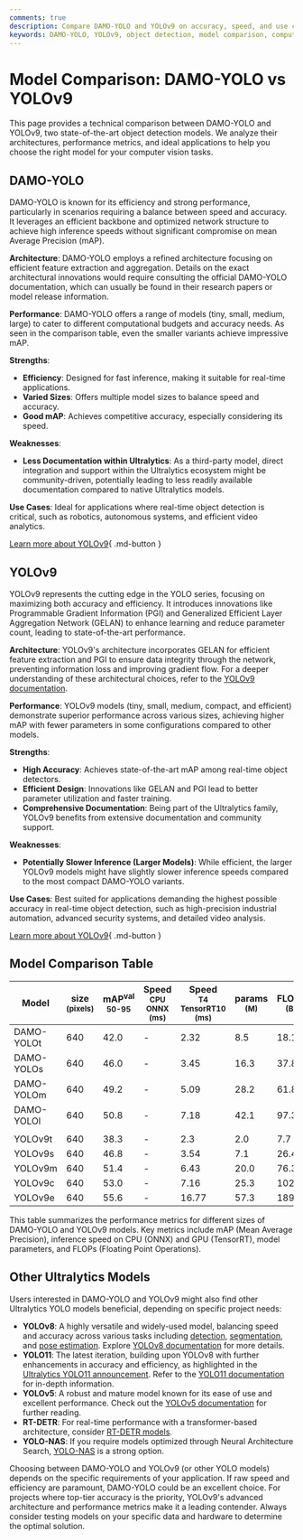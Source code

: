 ```yaml
---
comments: true
description: Compare DAMO-YOLO and YOLOv9 on accuracy, speed, and use cases. Discover which object detection model best suits your computer vision needs.
keywords: DAMO-YOLO, YOLOv9, object detection, model comparison, computer vision, deep learning, machine learning, real-time inference, Ultralytics
---
```


# Model Comparison: DAMO-YOLO vs YOLOv9

This page provides a technical comparison between DAMO-YOLO and YOLOv9, two state-of-the-art object detection models. We analyze their architectures, performance metrics, and ideal applications to help you choose the right model for your computer vision tasks.

<script async src="https://cdn.jsdelivr.net/npm/chart.js@latest/dist/chart.min.js"></script>
<script defer src="../../javascript/benchmark.js"></script>

<canvas id="modelComparisonChart" width="1024" height="400" active-models='["DAMO-YOLO", "YOLOv9"]'></canvas>

## DAMO-YOLO

DAMO-YOLO is known for its efficiency and strong performance, particularly in scenarios requiring a balance between speed and accuracy. It leverages an efficient backbone and optimized network structure to achieve high inference speeds without significant compromise on mean Average Precision (mAP).

**Architecture**: DAMO-YOLO employs a refined architecture focusing on efficient feature extraction and aggregation. Details on the exact architectural innovations would require consulting the official DAMO-YOLO documentation, which can usually be found in their research papers or model release information.

**Performance**: DAMO-YOLO offers a range of models (tiny, small, medium, large) to cater to different computational budgets and accuracy needs. As seen in the comparison table, even the smaller variants achieve impressive mAP.

**Strengths**:

- **Efficiency**: Designed for fast inference, making it suitable for real-time applications.
- **Varied Sizes**: Offers multiple model sizes to balance speed and accuracy.
- **Good mAP**: Achieves competitive accuracy, especially considering its speed.

**Weaknesses**:

- **Less Documentation within Ultralytics**: As a third-party model, direct integration and support within the Ultralytics ecosystem might be community-driven, potentially leading to less readily available documentation compared to native Ultralytics models.

**Use Cases**: Ideal for applications where real-time object detection is critical, such as robotics, autonomous systems, and efficient video analytics.

[Learn more about YOLOv9](https://docs.ultralytics.com/models/yolov9/){ .md-button }

## YOLOv9

YOLOv9 represents the cutting edge in the YOLO series, focusing on maximizing both accuracy and efficiency. It introduces innovations like Programmable Gradient Information (PGI) and Generalized Efficient Layer Aggregation Network (GELAN) to enhance learning and reduce parameter count, leading to state-of-the-art performance.

**Architecture**: YOLOv9's architecture incorporates GELAN for efficient feature extraction and PGI to ensure data integrity through the network, preventing information loss and improving gradient flow. For a deeper understanding of these architectural choices, refer to the [YOLOv9 documentation](https://docs.ultralytics.com/models/yolov9/).

**Performance**: YOLOv9 models (tiny, small, medium, compact, and efficient) demonstrate superior performance across various sizes, achieving higher mAP with fewer parameters in some configurations compared to other models.

**Strengths**:

- **High Accuracy**: Achieves state-of-the-art mAP among real-time object detectors.
- **Efficient Design**: Innovations like GELAN and PGI lead to better parameter utilization and faster training.
- **Comprehensive Documentation**: Being part of the Ultralytics family, YOLOv9 benefits from extensive documentation and community support.

**Weaknesses**:

- **Potentially Slower Inference (Larger Models)**: While efficient, the larger YOLOv9 models might have slightly slower inference speeds compared to the most compact DAMO-YOLO variants.

**Use Cases**: Best suited for applications demanding the highest possible accuracy in real-time object detection, such as high-precision industrial automation, advanced security systems, and detailed video analysis.

[Learn more about YOLOv9](https://docs.ultralytics.com/models/yolov9/){ .md-button }

## Model Comparison Table

| Model      | size<br><sup>(pixels) | mAP<sup>val<br>50-95 | Speed<br><sup>CPU ONNX<br>(ms) | Speed<br><sup>T4 TensorRT10<br>(ms) | params<br><sup>(M) | FLOPs<br><sup>(B) |
| ---------- | --------------------- | -------------------- | ------------------------------ | ----------------------------------- | ------------------ | ----------------- |
| DAMO-YOLOt | 640                   | 42.0                 | -                              | 2.32                                | 8.5                | 18.1              |
| DAMO-YOLOs | 640                   | 46.0                 | -                              | 3.45                                | 16.3               | 37.8              |
| DAMO-YOLOm | 640                   | 49.2                 | -                              | 5.09                                | 28.2               | 61.8              |
| DAMO-YOLOl | 640                   | 50.8                 | -                              | 7.18                                | 42.1               | 97.3              |
|            |                       |                      |                                |                                     |                    |                   |
| YOLOv9t    | 640                   | 38.3                 | -                              | 2.3                                 | 2.0                | 7.7               |
| YOLOv9s    | 640                   | 46.8                 | -                              | 3.54                                | 7.1                | 26.4              |
| YOLOv9m    | 640                   | 51.4                 | -                              | 6.43                                | 20.0               | 76.3              |
| YOLOv9c    | 640                   | 53.0                 | -                              | 7.16                                | 25.3               | 102.1             |
| YOLOv9e    | 640                   | 55.6                 | -                              | 16.77                               | 57.3               | 189.0             |

This table summarizes the performance metrics for different sizes of DAMO-YOLO and YOLOv9 models. Key metrics include mAP (Mean Average Precision), inference speed on CPU (ONNX) and GPU (TensorRT), model parameters, and FLOPs (Floating Point Operations).

## Other Ultralytics Models

Users interested in DAMO-YOLO and YOLOv9 might also find other Ultralytics YOLO models beneficial, depending on specific project needs:

- **YOLOv8**: A highly versatile and widely-used model, balancing speed and accuracy across various tasks including [detection](https://docs.ultralytics.com/tasks/detect/), [segmentation](https://docs.ultralytics.com/tasks/segment/), and [pose estimation](https://docs.ultralytics.com/tasks/pose/). Explore [YOLOv8 documentation](https://docs.ultralytics.com/models/yolov8/) for more details.
- **YOLO11**: The latest iteration, building upon YOLOv8 with further enhancements in accuracy and efficiency, as highlighted in the [Ultralytics YOLO11 announcement](https://www.ultralytics.com/blog/ultralytics-yolo11-has-arrived-redefine-whats-possible-in-ai). Refer to the [YOLO11 documentation](https://docs.ultralytics.com/models/yolo11/) for in-depth information.
- **YOLOv5**: A robust and mature model known for its ease of use and excellent performance. Check out the [YOLOv5 documentation](https://docs.ultralytics.com/models/yolov5/) for further reading.
- **RT-DETR**: For real-time performance with a transformer-based architecture, consider [RT-DETR models](https://docs.ultralytics.com/models/rtdetr/).
- **YOLO-NAS**: If you require models optimized through Neural Architecture Search, [YOLO-NAS](https://docs.ultralytics.com/models/yolo-nas/) is a strong option.

Choosing between DAMO-YOLO and YOLOv9 (or other YOLO models) depends on the specific requirements of your application. If raw speed and efficiency are paramount, DAMO-YOLO could be an excellent choice. For projects where top-tier accuracy is the priority, YOLOv9's advanced architecture and performance metrics make it a leading contender. Always consider testing models on your specific data and hardware to determine the optimal solution.
